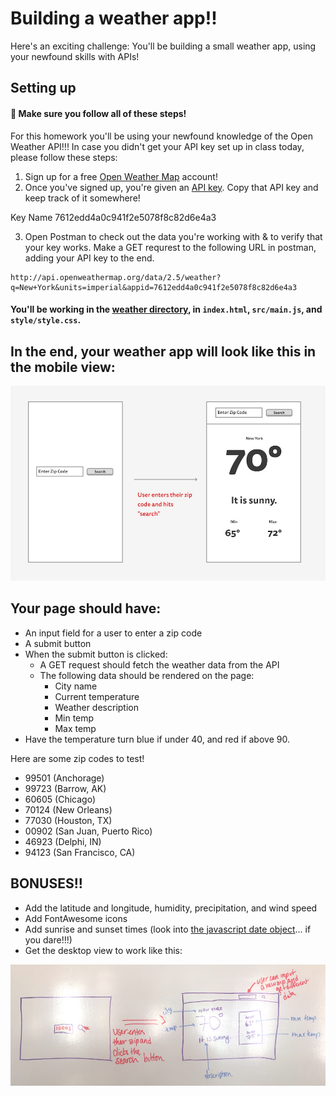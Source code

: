 # Building a weather app!!

Here's an exciting challenge: You'll be building a small weather app, using your newfound skills with APIs!

## Setting up

#### 🚀 Make sure you follow all of these steps!

For this homework you'll be using your newfound knowledge of the Open Weather API!!! In case you didn't get your API key set up in class today, please follow these steps:

1. Sign up for a free [Open Weather Map](https://home.openweathermap.org/users/sign_up) account!
2. Once you've signed up, you're given an [API key](https://home.openweathermap.org/api_keys). Copy that API key and keep track of it somewhere!

Key Name
7612edd4a0c941f2e5078f8c82d6e4a3

3. Open Postman to check out the data you're working with & to verify that your key works. Make a GET requrest to the following URL in postman, adding your API key to the end.

```
http://api.openweathermap.org/data/2.5/weather?q=New+York&units=imperial&appid=7612edd4a0c941f2e5078f8c82d6e4a3
```

#### You'll be working in the [weather directory](./weather/), in `index.html`, `src/main.js`, and `style/style.css`.

## In the end, your weather app will look like this in the mobile view:

![mockup](./assets/mobile.jpg)

## Your page should have:

* An input field for a user to enter a zip code
* A submit button
* When the submit button is clicked:
    * A GET request should fetch the weather data from the API
    * The following data should be rendered on the page:
        * City name
        * Current temperature
        * Weather description
        * Min temp
        * Max temp
* Have the temperature turn blue if under 40, and red if above 90.

Here are some zip codes to test!

* 99501 (Anchorage)
* 99723 (Barrow, AK)
* 60605 (Chicago)
* 70124 (New Orleans)
* 77030 (Houston, TX)
* 00902 (San Juan, Puerto Rico)
* 46923 (Delphi, IN)
* 94123 (San Francisco, CA)

## BONUSES!!

* Add the latitude and longitude, humidity, precipitation, and wind speed
* Add FontAwesome icons
* Add sunrise and sunset times (look into [the javascript date object](https://developer.mozilla.org/en-US/docs/Web/JavaScript/Reference/Global_Objects/Date)... if you dare!!!)
* Get the desktop view to work like this:

![desktop](./assets/desktop.jpg)
